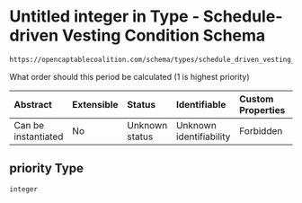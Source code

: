 # Untitled integer in Type - Schedule-driven Vesting Condition Schema

```txt
https://opencaptablecoalition.com/schema/types/schedule_driven_vesting_condition#/properties/priority
```

What order should this period be calculated (1 is highest priority)

| Abstract            | Extensible | Status         | Identifiable            | Custom Properties | Additional Properties | Access Restrictions | Defined In                                                                                                                          |
| :------------------ | :--------- | :------------- | :---------------------- | :---------------- | :-------------------- | :------------------ | :---------------------------------------------------------------------------------------------------------------------------------- |
| Can be instantiated | No         | Unknown status | Unknown identifiability | Forbidden         | Allowed               | none                | [ScheduleDrivenVestingCondition.schema.json*](../../schema/types/ScheduleDrivenVestingCondition.schema.json "open original schema") |

## priority Type

`integer`
